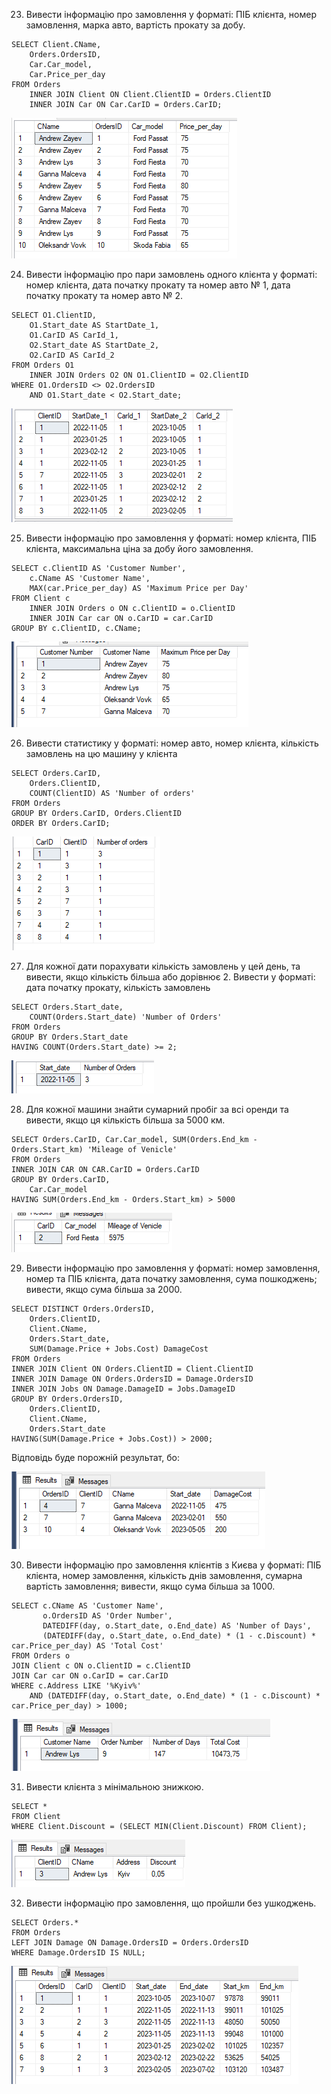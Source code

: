 23. Вивести інформацію про замовлення у форматі: ПІБ клієнта, номер замовлення, марка авто, вартість прокату за добу.

```
SELECT Client.CName, 
	Orders.OrdersID, 
	Car.Car_model, 
	Car.Price_per_day 
FROM Orders
	INNER JOIN Client ON Client.ClientID = Orders.ClientID
	INNER JOIN Car ON Car.CarID = Orders.CarID;
```
![screenshot](result_imag/23.png)

24. Вивести інформацію про пари замовлень одного клієнта у форматі: номер клієнта, дата початку прокату та номер авто № 1, дата початку прокату та номер авто № 2.

```
SELECT O1.ClientID,
	O1.Start_date AS StartDate_1, 
	O1.CarID AS CarId_1, 
	O2.Start_date AS StartDate_2, 
	O2.CarID AS CarId_2
FROM Orders O1 
	INNER JOIN Orders O2 ON O1.ClientID = O2.ClientID
WHERE O1.OrdersID <> O2.OrdersID
	AND O1.Start_date < O2.Start_date;
```
![screenshot](result_imag/24.png)

25. Вивести інформацію про замовлення у форматі: номер клієнта, ПІБ клієнта, максимальна ціна за добу його замовлення.
```
SELECT c.ClientID AS 'Customer Number',
	c.CName AS 'Customer Name',
    MAX(car.Price_per_day) AS 'Maximum Price per Day'
FROM Client c
	INNER JOIN Orders o ON c.ClientID = o.ClientID
	INNER JOIN Car car ON o.CarID = car.CarID
GROUP BY c.ClientID, c.CName;
```
![screenshot](result_imag/25.png)

26. Вивести статистику у форматі: номер авто, номер клієнта, кількість замовлень на цю машину у клієнта
```
SELECT Orders.CarID, 
	Orders.ClientID, 
	COUNT(ClientID) AS 'Number of orders'
FROM Orders
GROUP BY Orders.CarID, Orders.ClientID
ORDER BY Orders.CarID;
```
![screenshot](result_imag/26.png)

27. Для кожної дати порахувати кількість замовлень у цей день, та вивести, якщо кількість більша або дорівнює 2. Вивести у форматі: дата початку прокату, кількість замовлень
```
SELECT Orders.Start_date, 
	COUNT(Orders.Start_date) 'Number of Orders'
FROM Orders
GROUP BY Orders.Start_date
HAVING COUNT(Orders.Start_date) >= 2;
```
![screenshot](result_imag/27.png)

28. Для кожної машини знайти сумарний пробіг за всі оренди та вивести, якщо ця кількість більша за 5000 км.
```
SELECT Orders.CarID, Car.Car_model, SUM(Orders.End_km - Orders.Start_km) 'Mileage of Venicle'
FROM Orders
INNER JOIN CAR ON CAR.CarID = Orders.CarID
GROUP BY Orders.CarID, 
	Car.Car_model
HAVING SUM(Orders.End_km - Orders.Start_km) > 5000
```
![screenshot](result_imag/28.png)

29. Вивести інформацію про замовлення у форматі: номер замовлення, номер та ПІБ клієнта, дата початку замовлення, сума пошкоджень; вивести, якщо сума більша за 2000.
```
SELECT DISTINCT Orders.OrdersID,
	Orders.ClientID,
	Client.CName,
	Orders.Start_date,
	SUM(Damage.Price + Jobs.Cost) DamageCost
FROM Orders
INNER JOIN Client ON Orders.ClientID = Client.ClientID
INNER JOIN Damage ON Orders.OrdersID = Damage.OrdersID
INNER JOIN Jobs ON Damage.DamageID = Jobs.DamageID
GROUP BY Orders.OrdersID,
	Orders.ClientID,
	Client.CName,
	Orders.Start_date
HAVING(SUM(Damage.Price + Jobs.Cost)) > 2000;
```
Відповідь буде порожній результат, бо:

![screenshot](result_imag/29.png)

30. Вивести інформацію про замовлення клієнтів з Києва у форматі: ПІБ клієнта, номер замовлення, кількість днів замовлення, сумарна вартість замовлення; вивести, якщо сума більша за 1000.
```
SELECT c.CName AS 'Customer Name',
       o.OrdersID AS 'Order Number',
       DATEDIFF(day, o.Start_date, o.End_date) AS 'Number of Days',
       (DATEDIFF(day, o.Start_date, o.End_date) * (1 - c.Discount) * car.Price_per_day) AS 'Total Cost'
FROM Orders o
JOIN Client c ON o.ClientID = c.ClientID
JOIN Car car ON o.CarID = car.CarID
WHERE c.Address LIKE '%Kyiv%'
    AND (DATEDIFF(day, o.Start_date, o.End_date) * (1 - c.Discount) * car.Price_per_day) > 1000;
```
![screenshot](result_imag/30.png)

31. Вивести клієнта з мінімальною знижкою.
```
SELECT *
FROM Client
WHERE Client.Discount = (SELECT MIN(Client.Discount) FROM Client);
```
![screenshot](result_imag/31.png)

32. Вивести інформацію про замовлення, що пройшли без ушкоджень.
```
SELECT Orders.*
FROM Orders
LEFT JOIN Damage ON Damage.OrdersID = Orders.OrdersID
WHERE Damage.OrdersID IS NULL;
```
![screenshot](result_imag/32.png)
